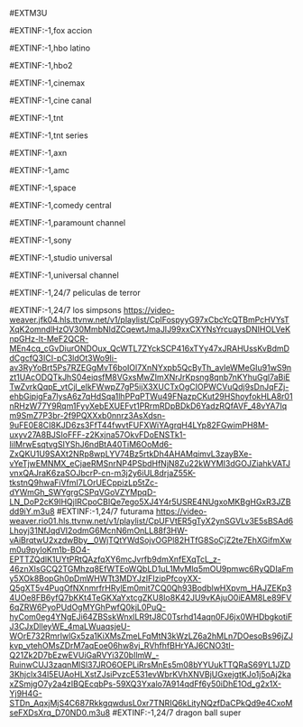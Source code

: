 
#EXTM3U

#EXTINF:-1,fox accion

#EXTINF:-1,hbo latino

#EXTINF:-1,hbo2

#EXTINF:-1,cinemax

#EXTINF:-1,cine canal

#EXTINF:-1,tnt 

#EXTINF:-1,tnt series

#EXTINF:-1,axn

#EXTINF:-1,amc

#EXTINF:-1,space

#EXTINF:-1,comedy central

#EXTINF:-1,paramount channel

#EXTINF:-1,sony

#EXTINF:-1,studio universal

#EXTINF:-1,universal channel

#EXTINF:-1,24/7 peliculas de terror

#EXTINF:-1,24/7 los simpsons
https://video-weaver.jfk04.hls.ttvnw.net/v1/playlist/CpIFospyyG97xCbcYcQTBmPcHVYsTXqK2omndlHzOV30MmbNIdZCqewtJmaJIJ99xxCXYNsYrcuaysDNIHOLVeKnpGHz-lt-MeF2QCR-MEn4cq_cGvDiurONDOux_QcWTL7ZYckSCP416xTYy47xJRAHUssKvBdmDdCgcfQ3ICI-pC3ldOt3Wo9Ii-av3RyYoBrt5Ps7RZEGgMvT6boIOl7XnNYxpb5QcByTh_avIeWMeGIu91wS9nzt1UAcODQTkJhS04eiqsfM8VGxsMwZImXNrJrKpsng8qnb7nKYhuGgl7aBiETwZvrkQqpE_vtCjl_elkFWwpZ7gP5ijX3XUCTxOgCIOPWCVuQdj9sDnJqFZj-ehbGipigFa7lysA6z7qHdSqa1lhPPqPTWu49FNazpCKut29HShoyfokHLA8r01nRHzW77Y9Rqm1FyyXebEXUEFvt1PRrmRDpBDkD6YadzRQfAVF_48vYA7Iqm9SmZ7P3br-2f9PQXXxb0nnrz3AsXdsn-9uFE0E8CI8KJD6zs3FfT44fwvtFUFXWiYAgrqH4LYp82FGwimPH8M-uxyv27A8BJSIoFFF-z2Kxjna57OkvFDoENSTk1-IilMrwEsqtvgSIYShJ6ndBtA40TiM6OoMd6-ZxQKU1U9SAXt2NRp8wpLYV74Bz5rtkDh4AHAMqimvL3zayBXe-vYeTjwEMNMX_eCjaeRMSnrNP4PSbdHfNjN8Zu22kWYMI3dGOJZiahkVATJvnxQAJraK6zaSOJbcrP-cn-m3j2y6iUL8drjaZ55K-tkstnQ9hwaFiVfmI7LOrUECppizLp5tZc-dYWmGh_SWYgrgCSPqVGoVZYMpqD-LN_DoP2cK9IHQjIRCpoCBIQe7ego5XJ4Y4r5USRE4NUgxoMKBgHGxR3JZBdd9iY.m3u8
#EXTINF:-1,24/7 futurama
https://video-weaver.rio01.hls.ttvnw.net/v1/playlist/CpUFVtER5gTyX2ynSGVLv3E5sBSAd6Lhoyj31NfJqdVI2odmG6McnN6mOnLL88f3HW-vAiBrqtwU2xzdwBby__0WjTQtYWdSojvOGPl82HTfG8SoCjZ2te7EhXGifmXwm0u9pyloKm1b-BO4-EPTTZQdlK1UYtPRtQAzfqXY6mcJvrfb9dmXnfEXqTcL_z-46znXIsGCQ2TGMhzq8EfWTEoWQbLD1uL1MvMlq5mOU9pmwc6RyQDIaFmy5XOk8BopGh0pDmWHWTt3MDYJzIFIzipPfcoyXX-Q5gXT5v4PugOfNXnmrfrHRylEm0mit7CQ0Qh93BodblwHXpvm_HAJZEKp34UOe8FB6yfQ7bKKt4TeGKXaYxtcgZKU8Io8K42JU9vKAjuO0iEAM8Le89FV6qZRW6PyoPUdOgMYGhPwfQ0kjL0PuQ-hyCom0eg4YNgEJi64ZBSskWnxlLR9tJ8C0Tsrhd14aqn0FJ6jx0WHDbgkotiFJ3CJxDlleyWE_4maLWuaqsjeU-WOrE732RmrlwlGx5za1KiXMsZmeLFqMtN3kWzLZ6a2hMLn7DOesoBs96jZJkvp_vtehOMsZDrM7aqEoe06hw8vj_RVhfhfBHrYAJ6CNO3tI-Q21Zk2D7bEzwEVUiGaRVYi3Z0bIlmW_-RuinwCUJ3zaqnMlSl37JRO6OEPLiRrsMnEs5m08bYYUukTTQRaS69YL1JZD3Khjclx34l5EUAoHLXstZJsiPvzcE531evWbrKVhXNVBjUGxejgtKJo1j5oAj2kaxZSmjgO7y2a4zIBQEcqbPs-59XQ3Yxalo7A914qdFf6y50iDhE1Od_g2x1X-Yj9H4G-STDn_AqxjMjS4C687RkkgqwdusL0xr7TNRIQ6kLityNQzfDaCPkQd9e4CxoMseFXDsXrq_D70ND0.m3u8
#EXTINF:-1,24/7 dragon ball super



